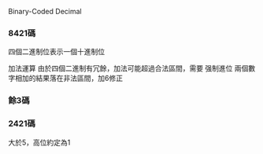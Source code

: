 Binary-Coded Decimal

### 8421碼

四個二進制位表示一個十進制位

加法運算
由於四個二進制有冗餘，加法可能超過合法區間，需要    强制進位
兩個數字相加的結果落在非法區間，加6修正

### 餘3碼

### 2421碼

大於5，高位約定為1
